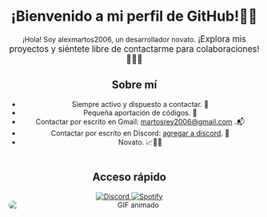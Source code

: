 
<!-- Título -->
<div style="text-align: center;">
  <h1>¡Bienvenido a mi perfil de GitHub!👋👋</h1>
  <p>¡Hola! Soy alexmartos2006, un desarrollador novato. <span style="font-size:larger;">¡Explora mis proyectos y siéntete libre de contactarme para colaboraciones!💬💬💬</span></p>
  
  <!-- Descripción -->
  <h2>Sobre mí</h2>
  <ul>
    <li>Siempre activo y dispuesto a contactar. 📱</li>
    <li>Pequeña aportación de códigos. 📝</li>
    <li>Contactar por escrito en Gmail: <a href="mailto:martosrey2006@gmail.com">martosrey2006@gmail.com</a> .📬</li>
    <li>Contactar por escrito en Discord: <a href="https://discord.com/users/927516089745817610">agregar a discord</a>. 💬</li>
    <li>Novato. 📈👨‍💻</li>
  </ul>

  <!-- Etiqueta para Discord -->
  <div style="display: inline-block; margin-right: 20px;">
    <h2>Acceso rápido</h2>
    <a href="https://discord.com/users/927516089745817610" style="border-radius: 20px;">
      <img src="https://img.shields.io/badge/Discord-%237289da?style=for-the-badge&logo=discord&logoColor=white" alt="Discord">
    <a href=" https://open.spotify.com/playlist/1mB5sEx1PC7usgcIdYbA1R" style="border-radius: 20px;">
      <img src="https://img.shields.io/badge/Spotify-%231db954?style=for-the-badge&logo=spotify&logoColor=white" alt="Spotify">
    </a>
  </div>

 <!-- GIF animado -->
<img src="https://i.pinimg.com/originals/55/37/c4/5537c413a320780642c3a53edb9d30c7.gif" alt="GIF animado" style="display: block; margin: 0 auto; border-radius: 20px;">
</div>







